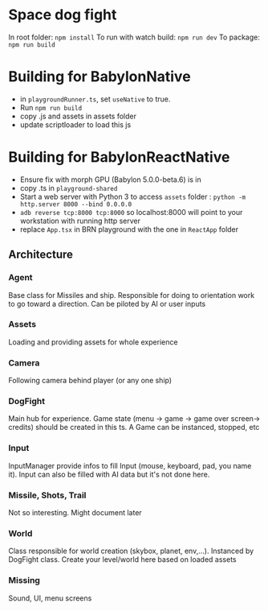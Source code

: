 # Space dog fight

In root folder:
`npm install`
To run with watch build:
`npm run dev`
To package:
`npm run build`

# Building for BabylonNative

- in `playgroundRunner.ts`, set `useNative` to true.
- Run `npm run build`
- copy .js and assets in assets folder
- update scriptloader to load this js

# Building for BabylonReactNative

- Ensure fix with morph GPU (Babylon 5.0.0-beta.6) is in
- copy .ts in `playground-shared`
- Start a web server with Python 3 to access `assets` folder : `python -m http.server 8000 --bind 0.0.0.0`
- `adb reverse tcp:8000 tcp:8000` so localhost:8000 will point to your workstation with running http server
- replace `App.tsx` in BRN playground with the one in `ReactApp` folder

## Architecture

### Agent
Base class for Missiles and ship. Responsible for doing to orientation work to go toward a direction. Can be piloted by AI or user inputs

### Assets
Loading and providing assets for whole experience

### Camera
Following camera behind player (or any one ship)

### DogFight
Main hub for experience. Game state (menu -> game -> game over screen-> credits) should be created in this ts.
A Game can be instanced, stopped, etc

### Input
InputManager provide infos to fill Input (mouse, keyboard, pad, you name it). Input can also be filled with AI data but it's not done here.

### Missile, Shots, Trail
Not so interesting. Might document later

### World
Class responsible for world creation (skybox, planet, env,...).
Instanced by DogFight class.
Create your level/world here based on loaded assets

### Missing
Sound, UI, menu screens


